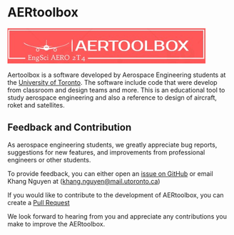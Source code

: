 # AERtoolbox 

<p class="aligncenter">
    <img src="images/aertoolbox.jpg" alt="centered image" >
</p> 

Aertoolbox is a software developed by Aerospace Engineering students at the [University of Toronto](https://www.linkedin.com/school/university-of-toronto/).  The software include code that were develop from classroom and design teams and more. This is an educational tool to study aerospace engineering and also a reference to design of aircraft, roket and satellites. 

## Feedback and Contribution 

As aerospace engineering students, we greatly appreciate bug reports, suggestions for new features, and improvements from professional engineers or other students.

To provide feedback, you can either open an [issue on GitHub](https://docs.github.com/en/issues/tracking-your-work-with-issues/creating-an-issue) or email Khang Nguyen at (khang.nguyen@mail.utoronto.ca)

If you would like to contribute to the development of AERtoolbox, you can create a [Pull Request](https://github.com/khangaerospace/Training/tree/main/How%20to%20make%20a%20pull%20request)

We look forward to hearing from you and appreciate any contributions you make to improve the AERtoolbox.
